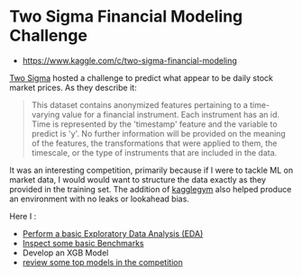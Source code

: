 # Two Sigma Financial Modeling Challenge

- https://www.kaggle.com/c/two-sigma-financial-modeling

<a href='https://www.twosigma.com/'>Two Sigma</a> hosted a challenge to predict what appear to be daily stock market prices. As they describe it:

> This dataset contains anonymized features pertaining to a time-varying
> value for a financial instrument. Each instrument has an id. Time is
> represented by the 'timestamp' feature and the variable to predict is
> 'y'. No further information will be provided on the meaning of the
> features, the transformations that were applied to them, the
> timescale, or the type of instruments that are included in the data.

It was an interesting competition, primarily because if I were to
tackle ML on market data, I would would want to structure the data
exactly as they provided in the training set.  The addition of <a
href='https://github.com/Giqles/kagglegym'>kagglegym</a> also helped
produce an environment with no leaks or lookahead bias.

Here I :
- [Perform a basic Exploratory Data Analysis (EDA)](https://github.com/paulperry/kaggle/blob/master/two-sigma-financial-modeling/models/2Sigma_EDA.ipynb)
- [Inspect some basic Benchmarks](https://github.com/paulperry/kaggle/blob/master/two-sigma-financial-modeling/models/2Sigma_Benchmarks.ipynb)
- Develop an XGB Model
- [review some top models in the competition](https://github.com/paulperry/kaggle/blob/master/two-sigma-financial-modeling/models/other_models.ipynb)




